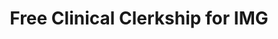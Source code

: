 ---
title: "Free Clinical Clerkship for IMG"
url: /wayne/free-clinical-clerkship-for-img/
shop: Computer
---